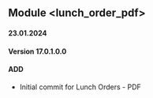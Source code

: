 ## Module <lunch_order_pdf>

#### 23.01.2024
#### Version 17.0.1.0.0
#### ADD

- Initial commit for Lunch Orders - PDF
